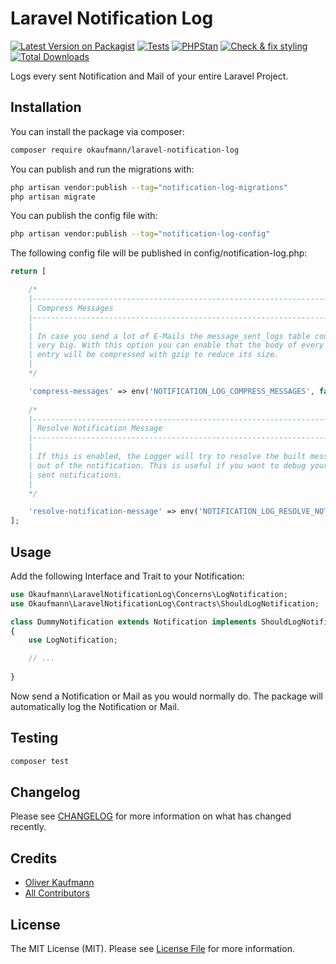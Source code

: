 # Laravel Notification Log

[![Latest Version on Packagist](https://img.shields.io/packagist/v/okaufmann/laravel-notification-log.svg?style=flat-square)](https://packagist.org/packages/okaufmann/laravel-notification-log)
[![Tests](https://github.com/okaufmann/laravel-notification-log/actions/workflows/run-tests.yml/badge.svg)](https://github.com/okaufmann/laravel-notification-log/actions/workflows/run-tests.yml)
[![PHPStan](https://github.com/okaufmann/laravel-notification-log/actions/workflows/phpstan.yml/badge.svg)](https://github.com/okaufmann/laravel-notification-log/actions/workflows/phpstan.yml)
[![Check & fix styling](https://github.com/okaufmann/laravel-notification-log/actions/workflows/php-code-style.yml/badge.svg)](https://github.com/okaufmann/laravel-notification-log/actions/workflows/php-code-style.yml)
[![Total Downloads](https://img.shields.io/packagist/dt/okaufmann/laravel-notification-log.svg?style=flat-square)](https://packagist.org/packages/okaufmann/laravel-notification-log)

Logs every sent Notification and Mail of your entire Laravel Project.

## Installation

You can install the package via composer:

```bash
composer require okaufmann/laravel-notification-log
```

You can publish and run the migrations with:

```bash
php artisan vendor:publish --tag="notification-log-migrations"
php artisan migrate
```

You can publish the config file with:

```bash
php artisan vendor:publish --tag="notification-log-config"
```

The following config file will be published in config/notification-log.php:

```php
return [

    /*
    |--------------------------------------------------------------------------
    | Compress Messages
    |--------------------------------------------------------------------------
    |
    | In case you send a lot of E-Mails the message_sent_logs table could become
    | very big. With this option you can enable that the body of every log
    | entry will be compressed with gzip to reduce its size.
    |
    */

    'compress-messages' => env('NOTIFICATION_LOG_COMPRESS_MESSAGES', false),
    
    /*
    |--------------------------------------------------------------------------
    | Resolve Notification Message
    |--------------------------------------------------------------------------
    |
    | If this is enabled, the Logger will try to resolve the built message
    | out of the notification. This is useful if you want to debug your
    | sent notifications.
    |
    */

    'resolve-notification-message' => env('NOTIFICATION_LOG_RESOLVE_NOTIFICATION_MESSAGE', false),
];
```

## Usage

Add the following Interface and Trait to your Notification:

```php
use Okaufmann\LaravelNotificationLog\Concerns\LogNotification;
use Okaufmann\LaravelNotificationLog\Contracts\ShouldLogNotification;

class DummyNotification extends Notification implements ShouldLogNotification
{
    use LogNotification;

    // ...
    
}
```

Now send a Notification or Mail as you would normally do. The package will automatically log the Notification or Mail.

## Testing

```bash
composer test
```

## Changelog

Please see [CHANGELOG](CHANGELOG.md) for more information on what has changed recently.

[//]: # (## Contributing)

[//]: # ()
[//]: # (Please see [CONTRIBUTING]&#40;CONTRIBUTING.md&#41; for details.)

## Credits

- [Oliver Kaufmann](https://github.com/okaufmann)
- [All Contributors](../../contributors)

## License

The MIT License (MIT). Please see [License File](LICENSE.md) for more information.

